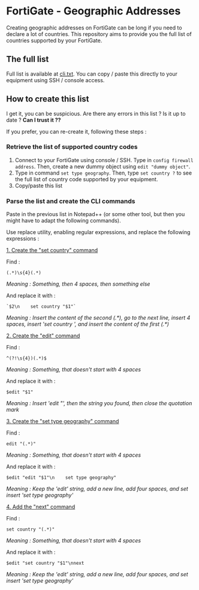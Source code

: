 <h1>FortiGate - Geographic Addresses</h1>
<hline/>
  
Creating geographic addresses on FortiGate can be long if you need to declare a lot of countries. This repository aims to provide you the full list of countries supported by your FortiGate.

<h2>The full list</h2>

Full list is available at [cli.txt](cli.txt). You can copy / paste this directly to your equipment using SSH / console access.

<h2>How to create this list</h2>

I get it, you can be suspicious. Are there any errors in this list ? Is it up to date ? <strong>Can I trust it ??</strong>

If you prefer, you can re-create it, following these steps :

<h3>Retrieve the list of supported country codes</h3>

1. Connect to your FortiGate using console / SSH. Type in `config firewall address`. Then, create a new dummy object using `edit "dummy object"`.
2. Type in command `set type geography`. Then, type `set country ?` to see the full list of country code supported by your equipment.
3. Copy/paste this list

<h3>Parse the list and create the CLI commands</h3>

Paste in the previous list in Notepad++ (or some other tool, but then you might have to adapt the following commands).

Use replace utility, enabling regular expressions, and replace the following expressions :

<ins>1. Create the "set country" command</ins>

Find :
```
(.*)\s{4}(.*)
```
<i>Meaning : Something, then 4 spaces, then something else</i>

And replace it with :
```
`$2\n    set country "$1"`
```
<i>Meaning : Insert the content of the second (.\*), go to the next line, insert 4 spaces, insert 'set country ', and insert the content of the first (.\*)</i>

<ins>2. Create the "edit" command</ins>

Find :
```
^(?!\s{4})(.*)$
```
<i>Meaning : Something, that doesn't start with 4 spaces</i>

And replace it with :
```
$edit "$1"
```
<i>Meaning : Insert 'edit "', then the string you found, then close the quotation mark</i>

<ins>3. Create the "set type geography" command</ins>

Find :
```
edit "(.*)"
```
<i>Meaning : Something, that doesn't start with 4 spaces</i>

And replace it with :
```
$edit "edit "$1"\n    set type geography"
```
<i>Meaning : Keep the 'edit' string, add a new line, add four spaces, and set insert 'set type geography'</i>

<ins>4. Add the "next" command</ins>

Find :
```
set country "(.*)"
```
<i>Meaning : Something, that doesn't start with 4 spaces</i>

And replace it with :
```
$edit "set country "$1"\nnext
```
<i>Meaning : Keep the 'edit' string, add a new line, add four spaces, and set insert 'set type geography'</i>
